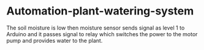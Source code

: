 # Automation-plant-watering-system
The soil moisture is low then moisture sensor sends signal as level 1 to Arduino and it passes signal to relay which switches the power to the motor pump and provides water to the plant.
